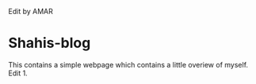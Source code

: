  Edit by AMAR
 # Shahis-blog
This contains a simple webpage which contains a little overiew of myself.
Edit 1.

